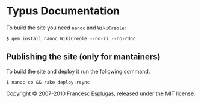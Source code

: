 # Typus Documentation

To build the site you need `nanoc` and `WikiCreole`:

    $ gem install nanoc WikiCreole --no-ri --no-rdoc

## Publishing the site (only for mantainers)

To build the site and deploy it run the following command.

    $ nanoc co && rake deploy:rsync

Copyright © 2007-2010 Francesc Esplugas, released under the MIT license.
